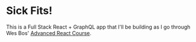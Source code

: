 # Sick Fits!

This is a Full Stack React + GraphQL app that I'll be building as I go through Wes Bos' [Advanced React Course](https://advancedreact.com/).
